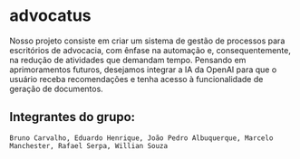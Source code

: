 # advocatus

Nosso projeto consiste em criar um sistema de gestão de processos para escritórios de advocacia, com ênfase na automação e, consequentemente, na redução de atividades que demandam tempo. Pensando em aprimoramentos futuros, desejamos integrar a IA da OpenAI para que o usuário receba recomendações e tenha acesso à funcionalidade de geração de documentos. 

## Integrantes do grupo:
```
Bruno Carvalho, Eduardo Henrique, João Pedro Albuquerque, Marcelo Manchester, Rafael Serpa, Willian Souza
```
